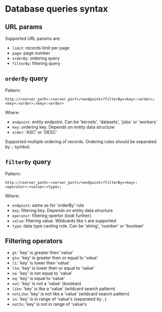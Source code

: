 # Database queries syntax

## URL params
Supported URL params are:
- `limit`: records limit per page
- `page`: page number
- `orderBy`: ordering query
- `filterBy`: filtering query

## `orderBy` query  
Pattern:  
```
http://<server_path>:<server_port>/<endpoint>?filterBy=<key>:<order>;<key>:<order>;<key>:<order>
```
Where:  
- `endpoint`: entity endpoint. Can be 'kernels', 'datasets', 'jobs' or 'workers'
- `key`: ordering key. Depends on entity data structure
- `order`: 'ASC' or 'DESC'

Supported multiple ordering of records. Ordering rules should be separated by `;` symbol.

## `filterBy` query 
Pattern:
```
http://<server_path>:<server_port>/<endpoint>?filterBy=<key>:<operator>:<value>:<type>;
```  
Where:
- `endpoint`: same as for 'orderBy' rule
- `key`: filtering key. Depends on entity data structure
- `operator`: filtering opertor (look further)
- `value`: filtering value. Wildcards like `%` are supported
- `type`: data type casting rule. Can be 'string', 'number' or 'boolean'

## Filtering operators
- `gt`: 'key' is greater then 'value'
- `gte`: 'key' is greater then or equal to 'value'
- `lt`: 'key' is lower then 'value'
- `lte`: 'key' is lower then or equal to 'value'
- `ne`: 'key' is not equal to 'value'
- `eq`: 'key' is equal to 'value'
- `not`: 'key' is not a 'value' (boolean)
- `like`: 'key' is like a 'value' (wildcard search pattern)
- `notLike`: 'key' is not like a 'value' (wildcard search pattern)
- `in`: 'key' is in range of 'value's (separated by `,`)
- `notIn`: 'key' is not in range of 'value's

